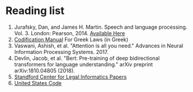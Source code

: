 # Reading list

1. Jurafsky, Dan, and James H. Martin. Speech and language processing. Vol. 3. London: Pearson, 2014. [Available Here](https://web.stanford.edu/~jurafsky/slp3/)
2. [Codification Manual](http://www.ggk.gov.gr/wp-content/uploads/2010/02/teliko_egxeiridio_odigion_gia_tin_kodikopoiisi_tis_nomothesias.pdf) For Greek Laws (in Greek)
3. Vaswani, Ashish, et al. "Attention is all you need." Advances in Neural Information Processing Systems. 2017.
4. Devlin, Jacob, et al. "Bert: Pre-training of deep bidirectional transformers for language understanding." arXiv preprint arXiv:1810.04805 (2018).
5. [Standford Center for Legal Informatics Papers](https://law.stanford.edu/codex-the-stanford-center-for-legal-informatics/codex-publications/#slsnav-seminal-papers)
6. [United States Code](https://en.wikipedia.org/wiki/United_States_Code) 